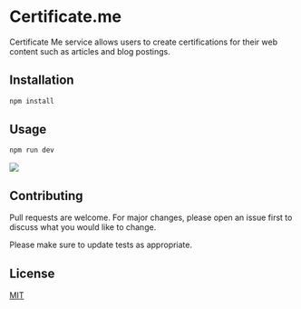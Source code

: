 # Certificate.me

Certificate Me service allows users to create certifications for their web content such as articles and blog postings.

## Installation


```bash
npm install
```

## Usage 
```bash
npm run dev
``` 
![](https://img.shields.io/static/v1?label=CI&message=Travis&color=<COLOR>)

## Contributing
Pull requests are welcome. For major changes, please open an issue first to discuss what you would like to change.

Please make sure to update tests as appropriate.

## License
[MIT](https://choosealicense.com/licenses/mit/)